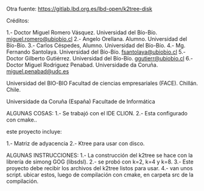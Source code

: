 Otra fuente: https://gitlab.lbd.org.es/lbd-open/k2tree-disk

Créditos:

1.- Doctor Miguel Romero Vásquez. Universidad del Bío-Bío. miguel.romero@ubiobio.cl
2.- Angelo Orellana. Alumno. Universidad del Bío-Bío.
3.- Carlos Céspedes, Alumno. Universidad del Bío-Bío.
4.- Mg. Fernando Santolaya. Universidad del Bío-Bío. fsantolaya@ubiobio.cl
5.- Doctor Gilberto Gutiérrez. Universidad del Bío-Bío. ggutierr@ubiobio.cl
6.- Doctor Miguel Rodriguez Penabad. Universidade da Coruña. miguel.penabad@udc.es

Universidad del BIO-BIO
Facultad de ciencias empresariales (FACE).
Chillán. Chile.

Universidade da Coruña (España)
Facultade de Informática 

ALGUNAS COSAS:
1.- Se trabajó con el IDE CLION.
2.- Esta configurado con cmake..

este proyecto incluye:

1.- Matriz de adyacencia
2.- Ktree para usar con disco.


ALGUNAS INSTRUCCIONES:
1.- La construcción del k2tree se hace con la librería de simong GOG (libsdsl).
2.- se probó con k=2, k=4 y k=8.
3.- Este proyecto debe recibir los archivos del k2tree listos para usar.
4.- van unos script. ubicar estos, luego de compilación con cmake, en carpeta src de la compilación.


